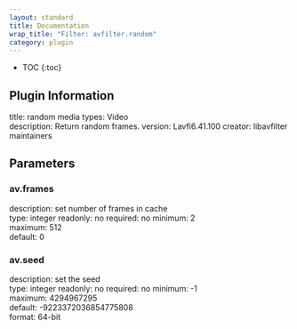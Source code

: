 ```yaml
---
layout: standard
title: Documentation
wrap_title: "Filter: avfilter.random"
category: plugin
---
```

* TOC
{:toc}

## Plugin Information

title: random
media types:
Video  
description: Return random frames.
version: Lavfi6.41.100
creator: libavfilter maintainers

## Parameters

### av.frames

description:
set number of frames in cache  
type: integer
readonly: no
required: no
minimum: 2  
maximum: 512  
default: 0  

### av.seed

description:
set the seed  
type: integer
readonly: no
required: no
minimum: -1  
maximum: 4294967295  
default: -9223372036854775808  
format: 64-bit  

